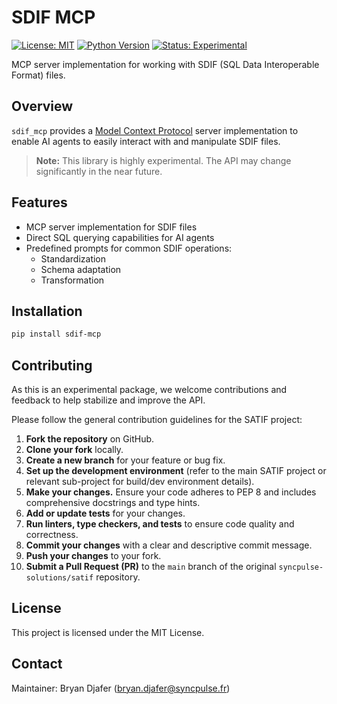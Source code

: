 # SDIF MCP

[![License: MIT](https://img.shields.io/badge/License-MIT-yellow.svg)](https://opensource.org/licenses/MIT)
[![Python Version](https://img.shields.io/badge/python-3.9%2B-blue.svg)](https://www.python.org/downloads/)
[![Status: Experimental](https://img.shields.io/badge/Status-Experimental-orange.svg)](https://github.com/syncpulse-solutions/satif)

MCP server implementation for working with SDIF (SQL Data Interoperable Format) files.

## Overview

`sdif_mcp` provides a [Model Context Protocol](https://modelcontextprotocol.io/) server implementation to enable AI agents to easily interact with and manipulate SDIF files.

> **Note:** This library is highly experimental. The API may change significantly in the near future.

## Features

- MCP server implementation for SDIF files
- Direct SQL querying capabilities for AI agents
- Predefined prompts for common SDIF operations:
  - Standardization
  - Schema adaptation
  - Transformation

## Installation

```bash
pip install sdif-mcp
```

## Contributing

As this is an experimental package, we welcome contributions and feedback to help stabilize and improve the API.

Please follow the general contribution guidelines for the SATIF project:

1. **Fork the repository** on GitHub.
2. **Clone your fork** locally.
3. **Create a new branch** for your feature or bug fix.
4. **Set up the development environment** (refer to the main SATIF project or relevant sub-project for build/dev environment details).
5. **Make your changes.** Ensure your code adheres to PEP 8 and includes comprehensive docstrings and type hints.
6. **Add or update tests** for your changes.
7. **Run linters, type checkers, and tests** to ensure code quality and correctness.
8. **Commit your changes** with a clear and descriptive commit message.
9. **Push your changes** to your fork.
10. **Submit a Pull Request (PR)** to the `main` branch of the original `syncpulse-solutions/satif` repository.

## License

This project is licensed under the MIT License.

## Contact

Maintainer: Bryan Djafer (bryan.djafer@syncpulse.fr)
